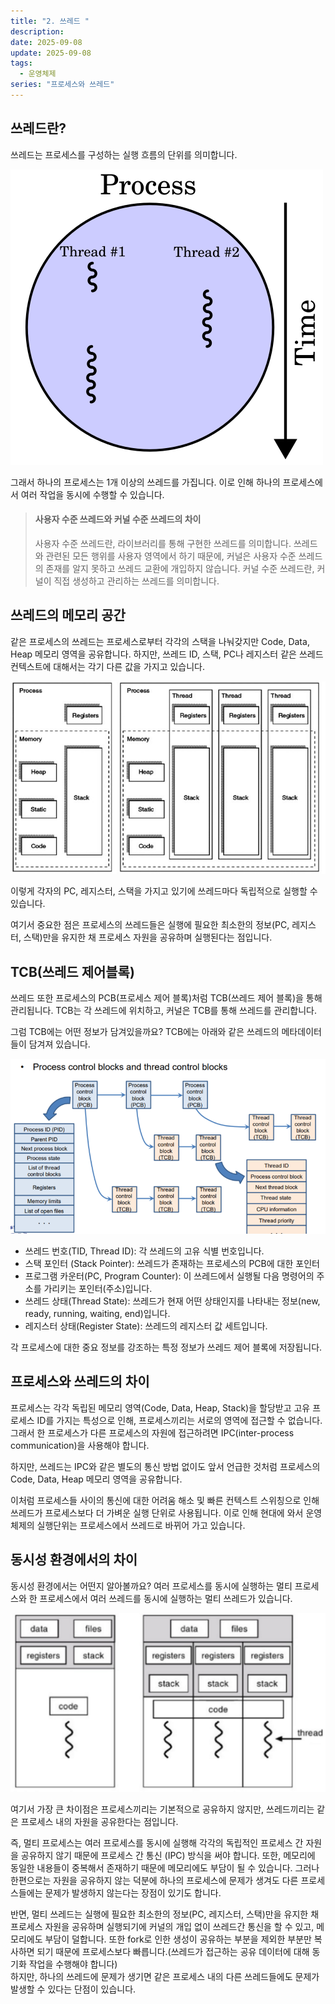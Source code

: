 ```yaml
---
title: "2. 쓰레드 "
description:
date: 2025-09-08
update: 2025-09-08
tags:
  - 운영체제
series: "프로세스와 쓰레드"
---
```


## 쓰레드란?

쓰레드는 프로세스를 구성하는 실행 흐름의 단위를 의미합니다. 

![](img.png)

그래서 하나의 프로세스는 1개 이상의 쓰레드를 가집니다.
이로 인해 하나의 프로세스에서 여러 작업을 동시에 수행할 수 있습니다.

> #### 사용자 수준 쓰레드와 커널 수준 쓰레드의 차이 
> 사용자 수준 쓰레드란, 라이브러리를 통해 구현한 쓰레드를 의미합니다. 
> 쓰레드와 관련된 모든 행위를 사용자 영역에서 하기 때문에, 
> 커널은 사용자 수준 쓰레드의 존재를 알지 못하고 쓰레드 교환에 개입하지 않습니다. 
> 커널 수준 쓰레드란, 커널이 직접 생성하고 관리하는 쓰레드를 의미합니다.

## 쓰레드의 메모리 공간

같은 프로세스의 쓰레드는 프로세스로부터 각각의 스택을 나눠갖지만 Code, Data, Heap 메모리 영역을 공유합니다.
하지만, 쓰레드 ID, 스택, PC나 레지스터 같은 쓰레드 컨텍스트에 대해서는 각기 다른 값을 가지고 있습니다.

![](img_1.png)

이렇게 각자의 PC, 레지스터, 스택을 가지고 있기에 쓰레드마다 독립적으로 실행할 수 있습니다.

여기서 중요한 점은 프로세스의 쓰레드들은 실행에 필요한 최소한의 정보(PC, 레지스터, 스택)만을 유지한 채
프로세스 자원을 공유하며 실행된다는 점입니다.

## TCB(쓰레드 제어블록)

쓰레드 또한 프로세스의 PCB(프로세스 제어 블록)처럼 TCB(쓰레드 제어 블록)을 통해 관리됩니다.
TCB는 각 쓰레드에 위치하고, 커널은 TCB를 통해 쓰레드를 관리합니다.

그럼 TCB에는 어떤 정보가 담겨있을까요?
TCB에는 아래와 같은 쓰레드의 메타데이터들이 담겨져 있습니다.

![](img_2.png)

- 쓰레드 번호(TID, Thread ID): 각 쓰레드의 고유 식별 번호입니다.
- 스택 포인터 (Stack Pointer): 쓰레드가 존재하는 프로세스의 PCB에 대한 포인터
- 프로그램 카운터(PC, Program Counter): 이 쓰레드에서 실행될 다음 명령어의 주소를 가리키는 포인터(주소)입니다.
- 쓰레드 상태(Thread State): 쓰레드가 현재 어떤 상태인지를 나타내는 정보(new, ready, running, waiting, end)입니다.
- 레지스터 상태(Register State): 쓰레드의 레지스터 값 세트입니다.

각 프로세스에 대한 중요 정보를 강조하는 특정 정보가 쓰레드 제어 블록에 저장됩니다.

## 프로세스와 쓰레드의 차이

프로세스는 각각 독립된 메모리 영역(Code, Data, Heap, Stack)을 할당받고 고유 프로세스 ID를 가지는 특성으로 인해,
프로세스끼리는 서로의 영역에 접근할 수 없습니다.
그래서 한 프로세스가 다른 프로세스의 자원에 접근하려면 IPC(inter-process communication)을 사용해야 합니다.

하지만, 쓰레드는 IPC와 같은 별도의 통신 방법 없이도 앞서 언급한 것처럼 프로세스의 Code, Data, Heap 메모리 영역을 공유합니다.

이처럼 프로세스들 사이의 통신에 대한 어려움 해소 및 빠른 컨텍스트 스위칭으로 인해 쓰레드가 프로세스보다 더 가벼운 실행 단위로 사용됩니다.
이로 인해 현대에 와서 운영체제의 실행단위는 프로세스에서 쓰레드로 바뀌어 가고 있습니다.

## 동시성 환경에서의 차이

동시성 환경에서는 어떤지 알아볼까요?
여러 프로세스를 동시에 실행하는 멀티 프로세스와 한 프로세스에서 여러 쓰레드를 동시에 실행하는 멀티 쓰레드가 있습니다.


![](img_3.png)

여기서 가장 큰 차이점은 프로세스끼리는 기본적으로 공유하지 않지만, 쓰레드끼리는 같은 프로세스 내의 자원을 공유한다는 점입니다.

즉, 멀티 프로세스는 여러 프로세스를 동시에 실행해 각각의 독립적인 프로세스 간 자원을 공유하지 않기 때문에 프로세스 간 통신 (IPC) 방식을 써야 합니다.
또한, 메모리에 동일한 내용들이 중복해서 존재하기 때문에 메모리에도 부담이 될 수 있습니다.
그러나 한편으로는 자원을 공유하지 않는 덕분에 하나의 프로세스에 문제가 생겨도 다른 프로세스들에는 문제가 발생하지 않는다는 장점이 있기도 합니다.

반면, 멀티 쓰레드는 실행에 필요한 최소한의 정보(PC, 레지스터, 스택)만을 유지한 채 프로세스 자원을 공유하며 실행되기에
커널의 개입 없이 쓰레드간 통신을 할 수 있고, 메모리에도 부담이 덜합니다.
또한 fork로 인한 생성이 공유하는 부분을 제외한 부분만 복사하면 되기 때문에 프로세스보다 빠릅니다.(쓰레드가 접근하는 공유 데이터에 대해 동기화 작업을 수행해야 합니다)
<br>
하지만, 하나의 쓰레드에 문제가 생기면 같은 프로세스 내의 다른 쓰레드들에도 문제가 발생할 수 있다는 단점이 있습니다.
